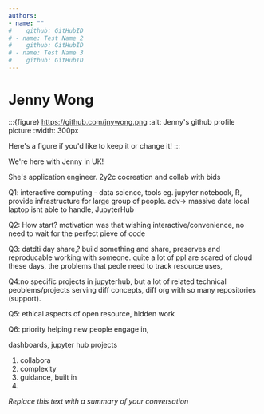 ```yaml
---
authors: 
- name: ""
#    github: GitHubID
# - name: Test Name 2
#    github: GitHubID
# - name: Test Name 3
#    github: GitHubID
---
```


# Jenny Wong

:::{figure} https://github.com/jnywong.png
:alt: Jenny's github profile picture
:width: 300px

Here's a figure if you'd like to keep it or change it!
:::

We're here with Jenny in UK!

She's application engineer. 2y2c
cocreation and collab with bids

Q1:
interactive computing - data science, tools eg. jupyter notebook, R,
provide infrastructure  for large group of people. adv-> massive data local laptop isnt able to handle, JupyterHub

Q2:
How start?
motivation was that wishing interactive/convenience, 
no need to wait for the perfect pieve of code

Q3: datdti day share,?
build something and share, preserves and reproducable working with someone.
quite a lot of ppl are scared of cloud these days, the problems that peole need to track resource uses, 

Q4:no specific projects in jupyterhub, but a lot of related technical peoblems/projects serving diff concepts, diff org with so many repositories (support).

Q5: ethical aspects of open resource, hidden work

Q6: priority
helping new people engage in,

dashboards,
jupyter hub projects


1. collabora
2. complexity
3. guidance, built in
4. 


*Replace this text with a summary of your conversation*
